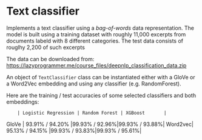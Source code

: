 # Text classifier

Implements a text classifier using a *bag-of-words* data representation. The model is built using a training dataset with roughly 11,000 excerpts from documents labeld with 8 different categories. The test data consists of rouglhy 2,200 of such excerpts

The data can be downloaded from:
https://lazyprogrammer.me/course_files/deepnlp_classification_data.zip

An object of `TextClassifier` class can be instantiated either with a GloVe or a Word2Vec embedding and using any classifier (e.g. RandomForest).

Here are the training / test accuracies of some selected classifiers and both embeddings:

        | Logistic Regression | Random Forest | XGBoost       |
GloVe   |  93.91% / 94.20%    |99.93% / 92.96%|99.93% / 93.88%|
Word2vec|  95.13% / 94.15%    |99.93% / 93.83%|99.93% / 95.61%|

